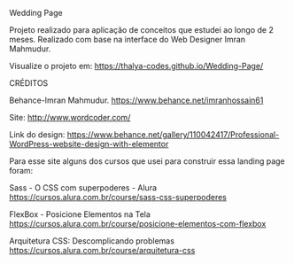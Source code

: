 Wedding Page


Projeto realizado para aplicação de conceitos que estudei ao longo de 2 meses. Realizado com base na interface do Web Designer Imran Mahmudur.

Visualize o projeto em: https://thalya-codes.github.io/Wedding-Page/





CRÉDITOS

Behance-Imran Mahmudur. https://www.behance.net/imranhossain61

Site: http://www.wordcoder.com/

Link do design: https://www.behance.net/gallery/110042417/Professional-WordPress-website-design-with-elementor

Para esse site alguns dos cursos que usei para construir essa landing page foram:

Sass - O CSS com superpoderes - Alura https://cursos.alura.com.br/course/sass-css-superpoderes

FlexBox - Posicione Elementos na Tela https://cursos.alura.com.br/course/posicione-elementos-com-flexbox

Arquitetura CSS: Descomplicando problemas https://cursos.alura.com.br/course/arquitetura-css
